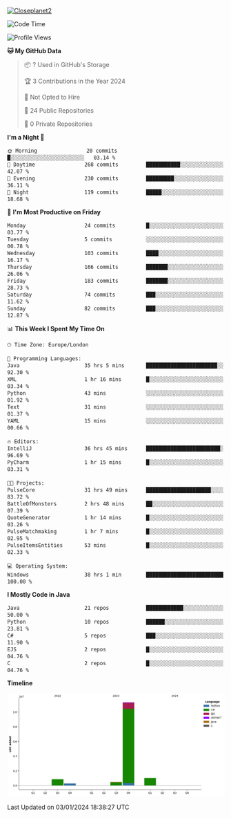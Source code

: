 [![Closeplanet2](https://github-readme-stats.vercel.app/api?username=Closeplanet2&show_icons=true&theme=tokyonight&count_private=true)]([https://github.com/Closeplanet2])

<!--START_SECTION:waka-->
![Code Time](http://img.shields.io/badge/Code%20Time-278%20hrs%2037%20mins-blue)

![Profile Views](http://img.shields.io/badge/Profile%20Views-2-blue)

**🐱 My GitHub Data** 

> 📦 ? Used in GitHub's Storage 
 > 
> 🏆 3 Contributions in the Year 2024
 > 
> 🚫 Not Opted to Hire
 > 
> 📜 24 Public Repositories 
 > 
> 🔑 0 Private Repositories 
 > 
**I'm a Night 🦉** 

```text
🌞 Morning                20 commits          █░░░░░░░░░░░░░░░░░░░░░░░░   03.14 % 
🌆 Daytime                268 commits         ███████████░░░░░░░░░░░░░░   42.07 % 
🌃 Evening                230 commits         █████████░░░░░░░░░░░░░░░░   36.11 % 
🌙 Night                  119 commits         █████░░░░░░░░░░░░░░░░░░░░   18.68 % 
```
📅 **I'm Most Productive on Friday** 

```text
Monday                   24 commits          █░░░░░░░░░░░░░░░░░░░░░░░░   03.77 % 
Tuesday                  5 commits           ░░░░░░░░░░░░░░░░░░░░░░░░░   00.78 % 
Wednesday                103 commits         ████░░░░░░░░░░░░░░░░░░░░░   16.17 % 
Thursday                 166 commits         ███████░░░░░░░░░░░░░░░░░░   26.06 % 
Friday                   183 commits         ███████░░░░░░░░░░░░░░░░░░   28.73 % 
Saturday                 74 commits          ███░░░░░░░░░░░░░░░░░░░░░░   11.62 % 
Sunday                   82 commits          ███░░░░░░░░░░░░░░░░░░░░░░   12.87 % 
```


📊 **This Week I Spent My Time On** 

```text
🕑︎ Time Zone: Europe/London

💬 Programming Languages: 
Java                     35 hrs 5 mins       ███████████████████████░░   92.30 % 
XML                      1 hr 16 mins        █░░░░░░░░░░░░░░░░░░░░░░░░   03.34 % 
Python                   43 mins             ░░░░░░░░░░░░░░░░░░░░░░░░░   01.92 % 
Text                     31 mins             ░░░░░░░░░░░░░░░░░░░░░░░░░   01.37 % 
YAML                     15 mins             ░░░░░░░░░░░░░░░░░░░░░░░░░   00.66 % 

🔥 Editors: 
IntelliJ                 36 hrs 45 mins      ████████████████████████░   96.69 % 
PyCharm                  1 hr 15 mins        █░░░░░░░░░░░░░░░░░░░░░░░░   03.31 % 

🐱‍💻 Projects: 
PulseCore                31 hrs 49 mins      █████████████████████░░░░   83.72 % 
BattleOfMonsters         2 hrs 48 mins       ██░░░░░░░░░░░░░░░░░░░░░░░   07.39 % 
QuoteGenerator           1 hr 14 mins        █░░░░░░░░░░░░░░░░░░░░░░░░   03.26 % 
PulseMatchmaking         1 hr 7 mins         █░░░░░░░░░░░░░░░░░░░░░░░░   02.95 % 
PulseItemsEntities       53 mins             █░░░░░░░░░░░░░░░░░░░░░░░░   02.33 % 

💻 Operating System: 
Windows                  38 hrs 1 min        █████████████████████████   100.00 % 
```

**I Mostly Code in Java** 

```text
Java                     21 repos            ████████████░░░░░░░░░░░░░   50.00 % 
Python                   10 repos            ██████░░░░░░░░░░░░░░░░░░░   23.81 % 
C#                       5 repos             ███░░░░░░░░░░░░░░░░░░░░░░   11.90 % 
EJS                      2 repos             █░░░░░░░░░░░░░░░░░░░░░░░░   04.76 % 
C                        2 repos             █░░░░░░░░░░░░░░░░░░░░░░░░   04.76 % 
```



**Timeline**

![Lines of Code chart](https://raw.githubusercontent.com/Closeplanet2/Closeplanet2/main/assets/bar_graph.png)


 Last Updated on 03/01/2024 18:38:27 UTC
<!--END_SECTION:waka-->
